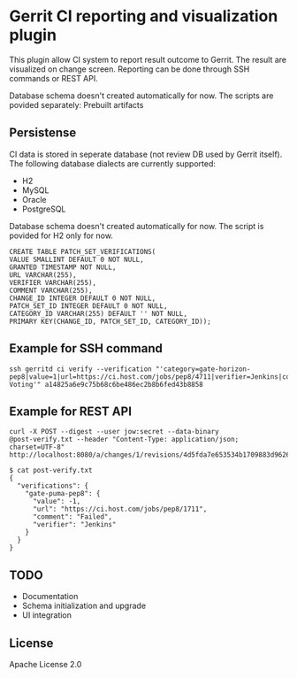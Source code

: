 Gerrit CI reporting and visualization plugin
============================================

This plugin allow CI system to report result outcome to Gerrit. The result are visualized on change screen. Reporting can be done through SSH commands or REST API.

Database schema doesn't created automatically for now. The scripts are povided separately:
Prebuilt artifacts 

Persistense
-----------

CI data is stored in seperate database (not review DB used by Gerrit
itself). The following database dialects are currently supported:

* H2
* MySQL
* Oracle
* PostgreSQL

Database schema doesn't created automatically for now. The script is povided for H2 only for now.

```
CREATE TABLE PATCH_SET_VERIFICATIONS(
VALUE SMALLINT DEFAULT 0 NOT NULL,
GRANTED TIMESTAMP NOT NULL,
URL VARCHAR(255),
VERIFIER VARCHAR(255),
COMMENT VARCHAR(255),
CHANGE_ID INTEGER DEFAULT 0 NOT NULL,
PATCH_SET_ID INTEGER DEFAULT 0 NOT NULL,
CATEGORY_ID VARCHAR(255) DEFAULT '' NOT NULL,
PRIMARY KEY(CHANGE_ID, PATCH_SET_ID, CATEGORY_ID));
```

Example for SSH command
-----------------------

```
ssh gerritd ci verify --verification "'category=gate-horizon-pep8|value=1|url=https://ci.host.com/jobs/pep8/4711|verifier=Jenkins|comment=Non Voting'" a14825a6e9c75b68c6be486ec2b8b6fed43b8858
```

Example for REST API
--------------------

```
curl -X POST --digest --user jow:secret --data-binary
@post-verify.txt --header "Content-Type: application/json;
charset=UTF-8"
http://localhost:8080/a/changes/1/revisions/4d5fda7e653534b1709883d96264910fab03ddbb/verify

$ cat post-verify.txt
{
  "verifications": {
    "gate-puma-pep8": {
      "value": -1,
      "url": "https://ci.host.com/jobs/pep8/1711",
      "comment": "Failed",
      "verifier": "Jenkins"
    }
  }
}

```

TODO
----

* Documentation
* Schema initialization and upgrade
* UI integration

License
-------

Apache License 2.0
